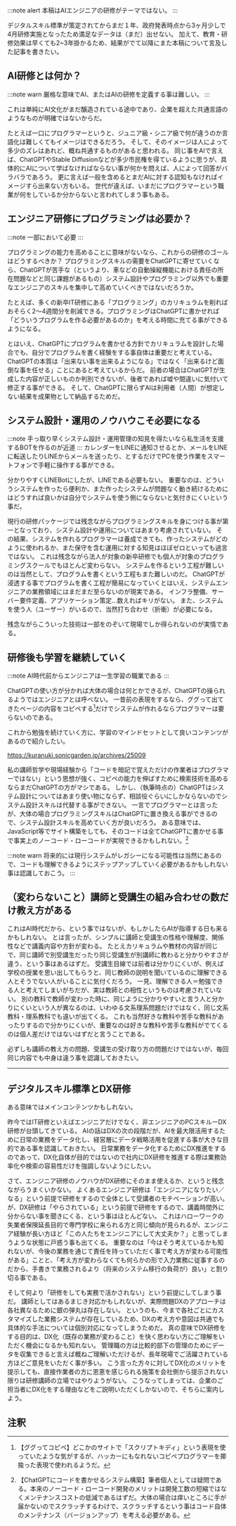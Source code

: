 :::note alert
本稿はAIエンジニアの研修がテーマではない。
:::

デジタルスキル標準が策定されてからまだ１年、政府発表時点から3ヶ月少しで4月研修実施となったため満足なデータは（まだ）出せない。
加えて、教育・研修効果は早くても2~3年掛かるため、結果がでて以降にまた本稿について言及した記事を書きたい。

## AI研修とは何か？
:::note warn
厳格な意味でAI、またはAIの研修を定義する事は難しい。
:::

これは単純にAI文化がまだ醸造されている途中であり、企業を超えた共通言語のようなものが明確ではないからだ。

たとえば一口にプログラマーというと、ジュニア級・シニア級で何が違うのか言語化は難しくてもイメージはできるだろう。
そして、そのイメージは人によって多少のズレはあれど、概ね共通するものがあると思われる。
同じ事をAIで言えば、ChatGPTやStable Diffusionなどが多少市民権を得ているように思うが、具体的にAIについて学ばなければならない事が何かを問えば、人によって回答がバラバラであろう。
更に言えば一般を含めるとまだAIに対する認知もなければイメージすら出来ない方もいる。
世代が違えば、いまだにプログラマーという職業が何をしているか分からないと言われてしまう事もある。

## エンジニア研修にプログラミングは必要か？
:::note
一部において必要
:::

プログラミングの能力を高めることに意味がないなら、これからの研修のゴールはどうするべきか？
プログラミングスキルの需要をChatGPTに寄せていくなら、ChatGPTが苦手な（というより、車などの自動操縦機能における責任の所在問題などと同じ課題があるもの）システム設計やプログラミング以外でも重要なエンジニアのスキルを集中して高めていくべきではないだろうか。

たとえば、多くの新卒IT研修にある「プログラミング」のカリキュラムを削ればおそらく2〜4週間分を削減できる。プログラミングはChatGPTに書かせれば「どういうプログラムを作る必要があるのか」を考える時間に充てる事ができるようになる。

とはいえ、ChatGPTにプログラムを書かせる方針でカリキュラムを設計した場合でも、自分でプログラムを書く経験をする事自体は重要だと考えている。
ChatGPTの本質は「出来ない事を出来るようになる」ではなく「出来るけど面倒な事を任せる」ことにあると考えているからだ。
前者の場合はChatGPTが生成した内容が正しいものか判別できないが、後者であれば嘘や間違いに気付いて修正する事ができる。
そして、ChatGPTに限らずAIは利用者（人間）が想定しない結果を成果物として納品するためだ。

## システム設計・運用のノウハウこそ必要になる
:::note
手っ取り早くシステム設計・運用管理の知見を得たいなら私生活を支援するBOTを作るのが近道
:::
カレンダーをLINEに通知させるとか、メールをLINEに転送したりLINEからメールを送ったり、とするだけでPCを使う作業をスマートフォンで手軽に操作する事ができる。

分かりやすくLINEBotにしたが、LINEである必要もない。
重要なのは、どういうシステムを作ったら便利か、また作ったシステムが問題なく動き続けるためにはどうすれば良いかは自分でシステムを使う側にならないと気付きにくいという事だ。

現行の研修パッケージでは残念ながらプログラミングスキルを身につける事が第一となっており、システム設計や運用についてはあまり考慮されていない。
その結果、システムを作れるプログラマーは養成できても、作ったシステムがどのように使われるか、また保守を含む運用に対する知見はほぼゼロといっても過言ではない。
これは残念ながら法人が対象の新卒研修でも個人が対象のプログラミングスクールでもほとんど変わらない。
システムを作るという工程が難しいのは当然として、プログラムを書くという工程もまた難しいのだ。
ChatGPTが浸透する事でプログラムを書く工程が簡易になっていくとはいえ、システムエンジニアの業務領域にはまだまだ至らないのが現実である。
インフラ整備、サーバー要件定義、アプリケーション策定…数えればキリがない。
また、システムを使う人（ユーザー）がいるので、当然打ち合わせ（折衝）が必要になる。

残念ながらこういった技術は一部をのぞいて現場でしか得られないのが実情である。

## 研修後も学習を継続していく
:::note
AI時代前からエンジニアは一生学習の職業である
:::

ChatGPTの使い方が分かれば大体の場合は何とかできるが、ChatGPTの操られるようではエンジニアとは呼べない。
一昔前の表現をするなら、ググって出てきたページの内容をコピペする[^1]だけでシステムが作れるならプログラマーは要らないのである。

[^1]: 【ググってコピペ】どこかのサイトで「スクリプトキディ」という表現を使っていたような気がするが、ハッカーにもなれないコピペプログラマーを揶揄った表現で使われるようだ。

これから勉強を続けていく方に、学習のマインドセットとして良いコンテンツがあるので紹介したい。

https://kuranuki.sonicgarden.jp/archives/25009

私の講師哲学や現場経験から「コードを暗記で覚えただけの作業者はプログラマーではない」という思想が強く、コピペの能力を伸ばすために検索技術を高めるならまだChatGPTの方がマシである。
しかし、（執筆時点の）ChatGPTはシステム設計についてはあまり使い物にならず、相談役ぐらいにしかならないのでシステム設計スキルは代替する事ができない。
一言でプログラマーとは言ったが、大体の場合プログラミングスキルはChatGPTに置き換える事ができるので、システム設計スキルを高めていく方が良いだろう。
ある意味では、JavaScript等でサイト構築をしても、そのコードは全てChatGPTに書かせる事で事実上のノーコード・ローコードが実現できるかもしれない。[^2]

[^2]: 【ChatGPTにコードを書かせるシステム構築】筆者個人としては疑問である。本来のノーコード・ローコード開発のメリットは開発工数の短縮ではなくメンテナンスコストの低減であるはずだ。大体の場合は痒いところに手が届かないのでスクラッチするわけで、スクラッチするという事はコード自体のメンテナンス（バージョンアップ）を考える必要がある。

:::note warn
将来的には現行システムがレガシーになる可能性は当然にあるので、コードも理解できるようにステップアップしていく必要があるかもしれない事は認識しておこう。
:::

## （変わらないこと）講師と受講生の組み合わせの数だけ教え方がある
これはAI時代だから、という事ではないが、もしかしたらAIが指導する日も来るかもしれない。
とは言ったが、シンプルに講師と受講生の性格や理解度、関係性などで講義内容や方針が変わる。
たとえカリキュラムや教材の内容が同じで、同じ講師で別受講生だったり同じ受講生が別講師に教わると分かりやすさが違う、という事はあるはずだ。
受講生目線では前者は分かりにくいが、例えば学校の授業を思い出してもらうと、同じ教師の説明を聞いているのに理解できる人とそうでない人がいることに気付くだろう。
一見、理解できる人＝勉強できる人と考えてしまいがちだが、実は教師との相性というものは考慮されていない。
別の教科で教師が変わった時に、同じように分かりやすいと言う人と分かりにくいという人が異なるのは、いわゆる文系理系問題だけではなく、同じ文系教科・理系教科でも違いが出てくる。
これも当然好きな教科や苦手な教科があったりするので分かりにくいが、重要なのは好きな教科や苦手な教科がでてくるのは個人差だけではないはずだと言うことである。

必ずしも講師の教え方の問題、受講生の受け取り方の問題だけではないが、毎回同じ内容でも中身は違う事を認識しておきたい。

---

## デジタルスキル標準とDX研修
ある意味ではメインコンテンツかもしれない。

昨今ではIT研修といえばエンジニアだけでなく、非エンジニアのPCスキルーDX研修が台頭してきている。
AIの話はDXの次の段階だが、AIを最大限活用するために日常の業務をデータ化し、経営層にデータ戦略活用を促進する事が大きな目的である事を認識しておきたい。
日常業務をデータ化するためにDX推進をするのであって、DX化自体が目的ではないので社内にDX研修を推進する際は業務効率化や検索の容易性だけを強調しないようにしたい。

さて、エンジニア研修のノウハウがDX研修にそのまま使えるか、というと残念ながらうまくいかない。
よくあるエンジニア研修は「エンジニアになりたい／なる」という前提で研修をするので全体として受講者のモチベーションが高い。
が、DX研修は「やらされている」という前提で研修をするので、講義時間外に分からない事を聞きにくる、という事はほとんどない。
これはハローワークの失業者保険延長目的で専門学校に来られる方と同じ傾向が見られるが、エンジニア経験が長い方ほど「この人たちをエンジニアにして大丈夫か？」と思ってしまうような状態に戸惑う事も出てくる。
重要なのは「今はそう考えているかも知れないが、今後の業務を通じて責任を持っていただく事で考え方が変わる可能性がある」ことと、「考え方が変わらなくても何らかの形で入力業務に従事するのだから、手書きで業務されるより（将来のシステム移行の負荷が）良い」と割り切る事である。

そして何より「研修をしても実務で活かされない」という前提にしてしまう事だ。
講師としてはあるまじき対応かもしれないが、実際問題DXのアプローチは各社異なるために銀の弾丸は存在しない。
というのも、今まで各社ごとにカスタマイズした業務システムが存在しているため、DXの考え方や意図は共通でも具体的な手法については個別対応になってしまうためだ。
真の意味でDX研修をする目的は、DX化（既存の業務が変わること）を快く思わない方にご理解をいただく機会になるかも知れない。
管理職の方は比較的部下の管理のためにデータを収集できると言えば概ねご理解いただけるが、長年現場でご活躍されている方ほどご意見をいただく事が多い。
こう言った方々に対してDX化のメリットを提示しても、直接作業者の方に恩恵を感じられる施策を会社側から提示されない限りは研修講師の立場ではやりようがない。
こうなってしまっては、企業のご担当者にDX化をする理由などをご説明いただくしかないので、そちらに案内しよう。

## 注釈
